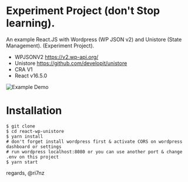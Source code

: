 # Experiment Project (don't Stop learning).
An example React.JS with Wordpress (WP JSON v2) and Unistore (State Management). (Experiment Project).   
- WPJSONV2 https://v2.wp-api.org/   
- Unistore https://github.com/developit/unistore  
- CRA V1  
- React v16.5.0  

![Example Demo](https://github.com/ri7nz/react-wp-unistore/blob/master/docs/demo.jpg)

# Installation
```
$ git clone 
$ cd react-wp-unistore
$ yarn install 
# don't forget install wordpress first & activate CORS on wordpress dashboard or settings
# run wordpress localhost:8080 or you can use another port & change .env on this project
$ yarn start 
```

regards,
@ri7nz
